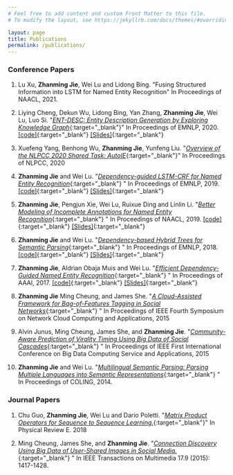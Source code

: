 ```yaml
---
# Feel free to add content and custom Front Matter to this file.
# To modify the layout, see https://jekyllrb.com/docs/themes/#overriding-theme-defaults

layout: page
title: Publications
permalink: /publications/
---
```


### Conference Papers
1. Lu Xu, **Zhanming Jie**, Wei Lu and Lidong Bing. "Fusing Structured Information into LSTM for Named Entity Recognition" In Proceedings of NAACL, 2021.
2. Liying Cheng, Dekun Wu, Lidong Bing, Yan Zhang, **Zhanming Jie**, Wei Lu, Luo Si. "[_ENT-DESC: Entity Description Generation by Exploring Knowledge Graph_](https://www.aclweb.org/anthology/2020.emnlp-main.90/){:target="_blank"}" In Proceedings of EMNLP, 2020. [\[code\]](https://github.com/LiyingCheng95/EntityDescriptionGeneration){:target="_blank"} [\[Slides\]](https://docs.google.com/presentation/d/1xuZ48Yl-wIHdrZME15Iimcw3eSQTF9_TiaIS7Mu6SoU/edit?usp=sharing){:target="_blank"}

3. Xuefeng Yang, Benhong Wu, **Zhanming Jie**, Yunfeng Liu. "[_Overview of the NLPCC 2020 Shared Task: AutoIE_](https://link.springer.com/chapter/10.1007/978-3-030-60457-8_46){:target="_blank"}" In Proceedings of NLPCC, 2020
4. **Zhanming Jie** and Wei Lu. "[_Dependency-guided LSTM-CRF for Named Entity Recognition_](https://arxiv.org/abs/1909.10148){:target="_blank"} " In Proceedings of EMNLP, 2019. [\[code\]](https://github.com/allanj/ner_with_dependency){:target="_blank"} [\[Slides\]](https://docs.google.com/presentation/d/1tk0EcChsI-DIt0LvFVcubKvpCi3Ptg6OrnRx5U-CsO0/edit?usp=sharing){:target="_blank"}

5. **Zhanming Jie**, Pengjun Xie, Wei Lu, Ruixue Ding and Linlin Li. "[_Better Modeling of Incomplete Annotations for Named Entity Recognition_](https://www.aclweb.org/anthology/N19-1079){:target="_blank"} " In Proceedings of NAACL, 2019. [\[code\]](https://github.com/allanj/ner_incomplete_annotation/){:target="_blank"} [\[Slides\]](http://people.sutd.edu.sg/~allanjie/wp-content/uploads/2019/07/presentation.pdf){:target="_blank"}

6. **Zhanming Jie** and Wei Lu. "[_Dependency-based Hybrid Trees for Semantic Parsing_](https://arxiv.org/abs/1809.00107){:target="_blank"} " In Proceedings of EMNLP, 2018. [\[code\]](https://github.com/allanj/dep-hybrid-tree){:target="_blank"} [\[Slides\]](http://people.sutd.edu.sg/~allanjie/wp-content/uploads/2016/04/dht_seminar_conf.pdf){:target="_blank"}

7. **Zhanming Jie**, Aldrian Obaja Muis and Wei Lu. "[_Efficient Dependency-Guided Named Entity Recognition_](http://people.sutd.edu.sg/~allanjie/wp-content/uploads/2017/02/jie.pdf){:target="_blank"} " In Proceedings of AAAI, 2017. [\[code\]](https://gitlab.com/allanjie/dependeny-guided-ner){:target="_blank"} [\[Slides\]](http://www.statnlp.org/wp-content/uploads/2017/02/slides.pdf){:target="_blank"}

8. **Zhanming Jie** Ming Cheung, and James She. "[_A Cloud-Assisted Framework for Bag-of-Features Tagging in Social Networks_](http://ieeexplore.ieee.org/xpls/abs_all.jsp?arnumber=7340054){:target="_blank"} " In Proceedings of IEEE Fourth Symposium on Network Cloud Computing and Applications, 2015

9. Alvin Junus, Ming Cheung, James She, and **Zhanming Jie**. "[_Community-Aware Prediction of Virality Timing Using Big Data of Social Cascades_](http://ieeexplore.ieee.org/xpls/abs_all.jsp?arnumber=7184920){:target="_blank"} " In Proceedings of  IEEE First International Conference on Big Data Computing Service and Applications, 2015

10. **Zhanming Jie** and Wei Lu. "[_Multilingual Semantic Parsing: Parsing Multiple Languages into Semantic Representations_](http://www.aclweb.org/anthology/C14-1122){:target="_blank"} " In Proceedings of COLING, 2014. 

### Journal Papers
1. Chu Guo, **Zhanming Jie**, Wei Lu and Dario Poletti. "[_Matrix Product Operators for Sequence to Sequence Learning._](https://arxiv.org/abs/1803.10908){:target="_blank"}" In Physical Review E. 2018

2. Ming Cheung, James She, and **Zhanming Jie**. "[_Connection Discovery Using Big Data of User-Shared Images in Social Media._](http://ieeexplore.ieee.org/xpls/abs_all.jsp?arnumber=7165677){:target="_blank"} " In IEEE Transactions on Multimedia 17.9 (2015): 1417-1428.

